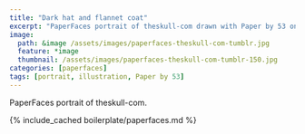 ```yaml
---
title: "Dark hat and flannet coat"
excerpt: "PaperFaces portrait of theskull-com drawn with Paper by 53 on an iPad."
image: 
  path: &image /assets/images/paperfaces-theskull-com-tumblr.jpg 
  feature: *image
  thumbnail: /assets/images/paperfaces-theskull-com-tumblr-150.jpg
categories: [paperfaces]
tags: [portrait, illustration, Paper by 53]
---
```


PaperFaces portrait of theskull-com.

{% include_cached boilerplate/paperfaces.md %}
